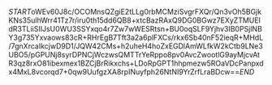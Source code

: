 $START$oWEv60J8c/OCOMnsQZgiE2tLLg0rbMCMziSvgrFXQr/Qn3vOh5BGjkKNs35ulhWrr41Tz7r/iru0th15dd6QB8+xtcBazRAxQ9DG0BGwz7EXyZTMUEldR3TLiiSIIJsU0WU3SSYxqo4r7Zw7wWESRtsn+BU0oqSLF9Yjhv3IB0PSjlNBY3g735Yxvaows83cR+RHrEgB7Tft3a2a6plFXCs/rkx6Sb40nF52ieqR+MHdL/7gnXrcaIkcjwD9D1/JQW42CMs+h2uheH4hoZxEGDlAmWLfkW2kCtb9LNe3UBO5/pGPUNj8syrDPNCjWczwsQMTTrYeRppo8pv0AvcZwootlG9ayMjcvAtR3qz8rxO81ibexmex1BZCjBrRikxchs+LDoRpGPT1hhpmezw5ROaVDcPanpxdx4MxL8vcorqd7+0qw9UufgzXA8rpINuyfph26NtNI9YrZrfLraBDcw==$END$